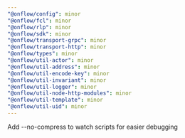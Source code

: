 ```yaml
---
"@onflow/config": minor
"@onflow/fcl": minor
"@onflow/rlp": minor
"@onflow/sdk": minor
"@onflow/transport-grpc": minor
"@onflow/transport-http": minor
"@onflow/types": minor
"@onflow/util-actor": minor
"@onflow/util-address": minor
"@onflow/util-encode-key": minor
"@onflow/util-invariant": minor
"@onflow/util-logger": minor
"@onflow/util-node-http-modules": minor
"@onflow/util-template": minor
"@onflow/util-uid": minor
---
```


Add --no-compress to watch scripts for easier debugging
